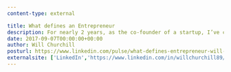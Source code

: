 ```yaml
---
content-type: external

title: What defines an Entrepreneur
description: For nearly 2 years, as the co-founder of a startup, I’ve called myself an entrepreneur. A few weeks ago though, I left that company. Since then I’ve been wondering about my claim to that moniker.
date: 2017-09-07T00:00:00+00:00
author: Will Churchill
posturl: https://www.linkedin.com/pulse/what-defines-entrepreneur-will-churchill/
externalsite: ['LinkedIn','https://www.linkedin.com/in/willchurchill89/']
---
```

